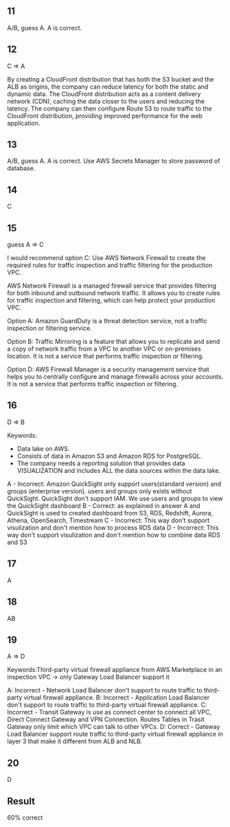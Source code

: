 ## 11
A/B, guess A. A is correct.

## 12
C => A

By creating a CloudFront distribution that has both the S3 bucket and the ALB as origins, the company can reduce latency for both the static and dynamic data. The CloudFront distribution acts as a content delivery network (CDN), caching the data closer to the users and reducing the latency. The company can then configure Route 53 to route traffic to the CloudFront distribution, providing improved performance for the web application.

## 13
A/B, guess A. A is correct. Use  AWS Secrets Manager to store password of database.

## 14
C

## 15
guess A => C

I would recommend option C: Use AWS Network Firewall to create the required rules for traffic inspection and traffic filtering for the production VPC.

AWS Network Firewall is a managed firewall service that provides filtering for both inbound and outbound network traffic. It allows you to create rules for traffic inspection and filtering, which can help protect your production VPC.

Option A: Amazon GuardDuty is a threat detection service, not a traffic inspection or filtering service.

Option B: Traffic Mirroring is a feature that allows you to replicate and send a copy of network traffic from a VPC to another VPC or on-premises location. It is not a service that performs traffic inspection or filtering.

Option D: AWS Firewall Manager is a security management service that helps you to centrally configure and manage firewalls across your accounts. It is not a service that performs traffic inspection or filtering.


## 16
D => B

Keywords:
- Data lake on AWS.
- Consists of data in Amazon S3 and Amazon RDS for PostgreSQL.
- The company needs a reporting solution that provides data VISUALIZATION and includes ALL the data sources within the data lake.

A - Incorrect: Amazon QuickSight only support users(standard version) and groups (enterprise version). users and groups only exists without QuickSight. QuickSight don't support IAM. We use users and groups to view the QuickSight dashboard
B - Correct: as explained in answer A and QuickSight is used to created dashboard from S3, RDS, Redshift, Aurora, Athena, OpenSearch, Timestream
C - Incorrect: This way don't support visulization and don't mention how to process RDS data
D - Incorrect: This way don't support visulization and don't mention how to combine data RDS and S3

## 17
A

## 18
AB

## 19
A => D

Keywords:Third-party virtual firewall appliance from AWS Marketplace in an inspection VPC -> only Gateway Load Balancer support it

A: Incorrect - Network Load Balancer don't support to route traffic to third-party virtual firewall appliance.
B: Incorrect - Application Load Balancer don't support to route traffic to third-party virtual firewall appliance.
C: Incorrect - Transit Gateway is use as connect center to connect all VPC, Direct Connect Gateway and VPN Connection. Routes Tables in Trasit Gateway only limit which VPC can talk to other VPCs.
D: Correct - Gateway Load Balancer support route traffic to third-party virtual firewall appliance in layer 3 that make it different from ALB and NLB.


## 20
D


## Result

60% correct